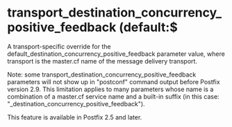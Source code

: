 # transport_destination_concurrency_positive_feedback (default:$ 

 A transport-specific override for the
default_destination_concurrency_positive_feedback parameter value,
where transport is the master.cf name of the message delivery
transport. 

 Note: some transport_destination_concurrency_positive_feedback
parameters will not show up in "postconf" command output before
Postfix version 2.9.  This limitation applies to many parameters
whose name is a combination of a master.cf service name and a
built-in suffix (in this case:
"_destination_concurrency_positive_feedback"). 

 This feature is available in Postfix 2.5 and later. 


